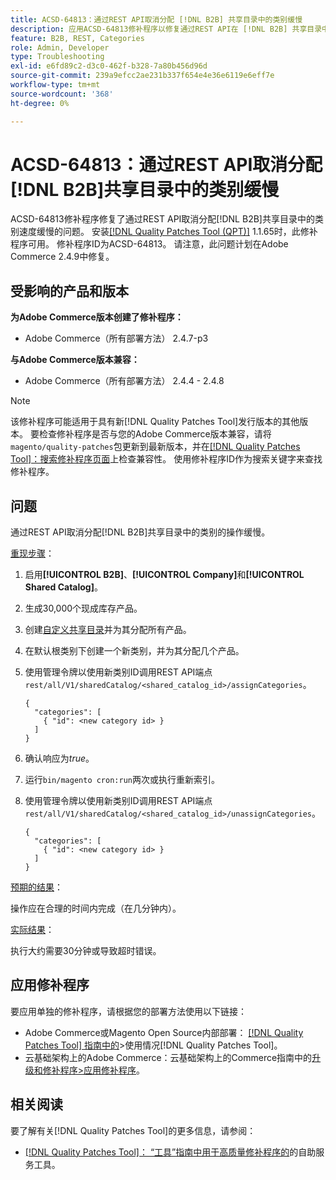 ```yaml
---
title: ACSD-64813：通过REST API取消分配 [!DNL B2B] 共享目录中的类别缓慢
description: 应用ACSD-64813修补程序以修复通过REST API在 [!DNL B2B] 共享目录中取消分配类别速度缓慢的Adobe Commerce问题。
feature: B2B, REST, Categories
role: Admin, Developer
type: Troubleshooting
exl-id: e6fd89c2-d3c0-462f-b328-7a80b456d96d
source-git-commit: 239a9efcc2ae231b337f654e4e36e6119e6eff7e
workflow-type: tm+mt
source-wordcount: '368'
ht-degree: 0%

---
```


# ACSD-64813：通过REST API取消分配[!DNL B2B]共享目录中的类别缓慢

ACSD-64813修补程序修复了通过REST API取消分配[!DNL B2B]共享目录中的类别速度缓慢的问题。 安装[[!DNL Quality Patches Tool (QPT)]](/help/tools/quality-patches-tool/quality-patches-tool-to-self-serve-quality-patches.md) 1.1.65时，此修补程序可用。 修补程序ID为ACSD-64813。 请注意，此问题计划在Adobe Commerce 2.4.9中修复。

## 受影响的产品和版本

**为Adobe Commerce版本创建了修补程序：**

* Adobe Commerce（所有部署方法） 2.4.7-p3

**与Adobe Commerce版本兼容：**

* Adobe Commerce（所有部署方法） 2.4.4 - 2.4.8

>[!NOTE]
>
>该修补程序可能适用于具有新[!DNL Quality Patches Tool]发行版本的其他版本。 要检查修补程序是否与您的Adobe Commerce版本兼容，请将`magento/quality-patches`包更新到最新版本，并在[[!DNL Quality Patches Tool]：搜索修补程序页面](https://experienceleague.adobe.com/tools/commerce-quality-patches/index.html)上检查兼容性。 使用修补程序ID作为搜索关键字来查找修补程序。

## 问题

通过REST API取消分配[!DNL B2B]共享目录中的类别的操作缓慢。

<u>重现步骤</u>：

1. 启用&#x200B;**[!UICONTROL B2B]**、**[!UICONTROL Company]**&#x200B;和&#x200B;**[!UICONTROL Shared Catalog]**。
1. 生成30,000个现成库存产品。
1. 创建[自定义共享目录](https://experienceleague.adobe.com/en/docs/commerce-admin/b2b/shared-catalogs/catalog-shared#actions-controls)并为其分配所有产品。
1. 在默认根类别下创建一个新类别，并为其分配几个产品。
1. 使用管理令牌以使用新类别ID调用REST API端点`rest/all/V1/sharedCatalog/<shared_catalog_id>/assignCategories`。

   ```
   {
     "categories": [
       { "id": <new category id> }
     ]
   }
   ```

1. 确认响应为&#x200B;*true*。
1. 运行`bin/magento cron:run`两次或执行重新索引。
1. 使用管理令牌以使用新类别ID调用REST API端点`rest/all/V1/sharedCatalog/<shared_catalog_id>/unassignCategories`。

   ```
   {
     "categories": [
       { "id": <new category id> }
     ]
   }
   ```

<u>预期的结果</u>：

操作应在合理的时间内完成（在几分钟内）。

<u>实际结果</u>：

执行大约需要30分钟或导致超时错误。

## 应用修补程序

要应用单独的修补程序，请根据您的部署方法使用以下链接：

* Adobe Commerce或Magento Open Source内部部署： [[!DNL Quality Patches Tool] 指南中的](/help/tools/quality-patches-tool/usage.md)>使用情况[!DNL Quality Patches Tool]。
* 云基础架构上的Adobe Commerce：云基础架构上的Commerce指南中的[升级和修补程序>应用修补程序](https://experienceleague.adobe.com/docs/commerce-cloud-service/user-guide/develop/upgrade/apply-patches.html)。

## 相关阅读

要了解有关[!DNL Quality Patches Tool]的更多信息，请参阅：

* [[!DNL Quality Patches Tool]： “工具”指南中用于高质量修补程序的](/help/tools/quality-patches-tool/quality-patches-tool-to-self-serve-quality-patches.md)的自助服务工具。
